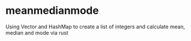# meanmedianmode
Using Vector and HashMap to create a list of integers and calculate mean, median and mode via rust
